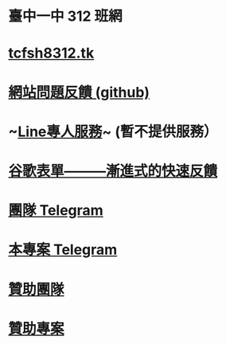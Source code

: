 # 臺中一中 312 班網
# [tcfsh8312.tk](https://tcfsh8312.tk)
# [網站問題反饋 (github)](https://github.com/Myhouse-System/tcfsh8312.tk/issues/new)
# ~[Line專人服務](https://line.me/R/ti/p/%40019arusm)~ (暫不提供服務）
# [谷歌表單———漸進式的快速反饋](https://www.tcfsh312.tk/current/feedback)
# [團隊 Telegram](https://t.me/+RT3U5bUJqOo4YzZl)
# [本專案 Telegram](https://t.me/tcfsh8312)
# [贊助團隊](https://myhousesystem.soci.vip/donate)
# [贊助專案](https://tcfsh8312.soci.vip/donate)
